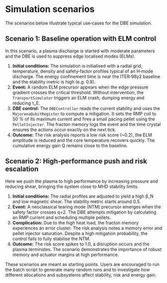 # Simulation scenarios

The scenarios below illustrate typical use‑cases for the DBE simulation.

## Scenario 1: Baseline operation with ELM control

In this scenario, a plasma discharge is started with moderate parameters and the DBE is used to suppress edge localised modes (ELMs).

1. **Initial conditions:** The simulation is initialised with a radial grid, temperature, density and safety‑factor profiles typical of an H‑mode discharge. The energy confinement time is near the ITER‑98y2 baseline and the stability metric is high (e.g. 0.8).
2. **Event:** A random ELM precursor appears when the edge pressure gradient crosses the critical threshold. Without intervention, the `TransportSimulator` triggers an ELM crash, dumping energy and reducing τ_E.
3. **DBE control:** The `DBEController` reads the current stability and uses the `MajoranaQubitRegister` to compute a mitigation. It sets the RMP coil to 50 % of its maximum current and fires a small pacing pellet using the `PelletInjector`. The fracton memory logs the event and the time crystal ensures the actions occur exactly on the next tick.
4. **Outcome:** The risk analysis reports a low risk score (~0.2), the ELM amplitude is reduced and the core temperature recovers quickly. The cumulative energy gain Q remains close to the baseline.

## Scenario 2: High‑performance push and risk escalation

Here we push the plasma to high performance by increasing pressure and reducing shear, bringing the system close to MHD stability limits.

1. **Initial conditions:** The radial profiles are adjusted to yield a high β_N and low magnetic shear. The stability metric starts around 0.5.
2. **Event:** A neoclassical tearing mode (NTM) precursor emerges when the safety factor crosses q=2. The DBE attempts mitigation by calculating an RMP current and scheduling multiple pellets.
3. **Complication:** Due to the high heat load, the fracton memory experiences an error cluster. The risk analysis notes a memory error and pellet injector saturation. Despite a high mitigation probability, the control fails to fully stabilise the NTM.
4. **Outcome:** The risk score spikes to 1.0, a disruption occurs and the plasma terminates. The scenario demonstrates the importance of robust memory and actuator margins at high performance.

These scenarios are meant as starting points. Users are encouraged to run the batch script to generate many random runs and to investigate how different allocations and subsystems affect stability, risk and energy gain.

